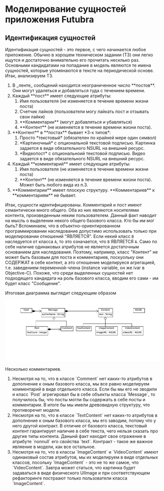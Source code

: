 Моделирование сущностей приложения Futubra
==========================================

## Идентификация сущностей

Идентификация сущностей - это первое, с чего начинается любое приложение. Обычно в
хорошем техническом задании (ТЗ) они легко ищутся и достаточно внимательно его прочитать
несклько раз. Основными кандидатами на попадание в модель являются те имена сущностей,
которые упомянаются в тексте на периодической основе. Итак, анализируем ТЗ.

<ol>
  <li>В _ленте_ сообщений находится неограниченное число **постов**. Они могут удаляться и добавляться туда с течением времени.</li>
  <li>Каждый **пост** имеет следующие атрибуты:
    <ol>
      <li>Имя пользователя (не изменяется в течение времени жизни поста)</li>
      <li>Счетчик лайков (пользователи могу лайкать пост и отзывать свои лайки)</li>
      <li>**Комментарии** (могут добавляться и убавляться)</li>
      <li>**Контент** (не изменяется в течение времени жизни поста).</li>
    </ol>
  </li>
  <li>**Контент** в **постах** бывает *3-х типов*:
    <ol>
      <li>Просто *текстовый* (обязателен по крайней мере один символ)</li>
      <li>*Картиночный* с опциональной текстовой подписью. Картинка задается в виде обязательного NSURL на внешний ресурс.</li>
      <li>*Видеопост* с опциональноий текстовой подписью. Видео задается в виде обязательного NSURL на внешний ресурс.</li>
    </ol>
  </li>
  <li>Каждый **комментарий** имеет следующие атрибуты:
    <ol>
      <li>Имя пользователя (не изменяется в течение времени жизни поста)</li>
      <li>**Контент** (не изменяется в течение времени жизни поста). Может быть любого вида из п.3.</li>
    </ol>
  </li>
  <li>**Комментарии** имеет плоскую структуру. **Комментариев** к **комментариям** не бывает.</li>
</ol>

Итак, сущности идентифицированы. Комментарий и пост имеют семантически много общего. Оба из них
являются носителями контента, произведенным неким пользователем. Данный факт наводит на мысль
о выделении некого общего базового класса. Кто бы им мог быть? Вспоминаем, что в объектно-ориентированном
программировании наследование допустимо использовать только при моделировании отношений "ЯВЛЯЕТСЯ".
Если некий класс `B` наследуется от класса `A`, то это означается, что `B` ЯВЛЯЕТСЯ `A`. Само
по себе наличие одинаковых атрибутов не является достаточным основанием для наследования. Поэтому,
например, класс "Контент" не может быть базовым для поста и комментариев, поскуольку они СОДЕРЖАТ
в себе контент, а это отношение моделируеся агрегацией, т.е. заведением переменной-члена (instance
variable, он же ivar в Objective-C). Похоже, что среди выделенных сущностей нет подходящего кандидата
на роль базового класса, вводим его сами - им будет класс "Сообщение".

Итоговая диаграмма выглядит следующим образом

![Futubra Entities](Documentation/futubra_entities.png)

Несколько комментариев.

<ol>
  <li>Несмотря на то, что в классе `Comment` нет каких-то атрибутов в дополнение к оным базового класса,
  мы все равно моделируем комментарий в виде отдельного класса. Если бы мы его не зводили и класс `Post`
  агрегировал бы в себе объекты класса `Message`, то получилось бы, что посты могли бы содержать в себе
  посты и комментарии. В итоге бы мы имели древовидную структуру, что противоречит модели.</li>
  <li>Несмотря на то, что в классе `TextContent` нет каких-то атрибутов в дополнение к оным базового класса,
  мы его заводим, потому что у него другой контракт. В отличие от базового класса, текстовый контент
  гарантирует наличие в себе текста, чего нельзя сказать про другие типы контента. Данынй факт находит свое
  отражение в атрибуте `nonnull` его свойства `text`. Контракт - такое же важное являение в модели, как все
  остальное.</li>
  <li>Несмотря на то, что в классы `ImageContent` и `VideoContent` имеют одинаковый состав атрибутов,
  мы их моделируем в виде отдельных классов, посольку `ImageContent` - это не то же самое, что `VideoContent`.
  Завтра может статься, что картинка будет задаваться в виде физического UIImage и при соответствующем
  рефакторинге постраают только пользователи класса `ImageContent`.</li>
</ol>

